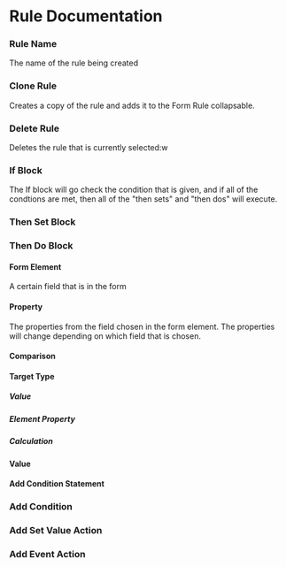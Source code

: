 # Rule Documentation

### Rule Name
The name of the rule being created
### Clone Rule
Creates a copy of the rule and adds it to the Form Rule collapsable.
### Delete Rule
Deletes the rule that is currently selected:w
### If Block
The If block will go check the condition that is given, and if all of the condtions are met, then all of the "then sets" and "then dos" will execute.
### Then Set Block

### Then Do Block

#### Form Element
A certain field that is in the form
#### Property
The properties from the field chosen in the form element. The properties will change depending on which field that is chosen. 
#### Comparison


#### Target Type

##### Value

##### Element Property

##### Calculation


#### Value

#### Add Condition Statement

### Add Condition

### Add Set Value Action

### Add Event Action